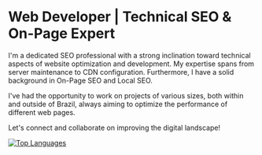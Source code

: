 # Web Developer | Technical SEO & On-Page Expert

I'm a dedicated SEO professional with a strong inclination toward technical aspects of website optimization and development. My expertise spans from server maintenance to CDN configuration. Furthermore, I have a solid background in On-Page SEO and Local SEO.

I've had the opportunity to work on projects of various sizes, both within and outside of Brazil, always aiming to optimize the performance of different web pages.

Let's connect and collaborate on improving the digital landscape!

[![Top Languages](https://github-readme-stats.vercel.app/api/top-langs/?username=jvpdls)](https://github.com/jvpdls)
